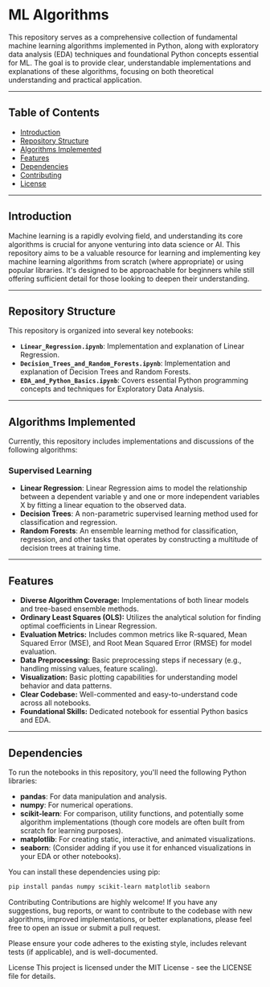 # ML Algorithms

This repository serves as a comprehensive collection of fundamental machine learning algorithms implemented in Python, along with exploratory data analysis (EDA) techniques and foundational Python concepts essential for ML. The goal is to provide clear, understandable implementations and explanations of these algorithms, focusing on both theoretical understanding and practical application.

---

## Table of Contents

- [Introduction](#introduction)
- [Repository Structure](#repository-structure)
- [Algorithms Implemented](#algorithms-implemented)
- [Features](#features)
- [Dependencies](#dependencies)
- [Contributing](#contributing)
- [License](#license)

---

## Introduction

Machine learning is a rapidly evolving field, and understanding its core algorithms is crucial for anyone venturing into data science or AI. This repository aims to be a valuable resource for learning and implementing key machine learning algorithms from scratch (where appropriate) or using popular libraries. It's designed to be approachable for beginners while still offering sufficient detail for those looking to deepen their understanding.

---

## Repository Structure

This repository is organized into several key notebooks:

* **`Linear_Regression.ipynb`**: Implementation and explanation of Linear Regression.
* **`Decision_Trees_and_Random_Forests.ipynb`**: Implementation and explanation of Decision Trees and Random Forests.
* **`EDA_and_Python_Basics.ipynb`**: Covers essential Python programming concepts and techniques for Exploratory Data Analysis.

---

## Algorithms Implemented

Currently, this repository includes implementations and discussions of the following algorithms:

### Supervised Learning

* **Linear Regression**: Linear Regression aims to model the relationship between a dependent variable y and one or more independent variables X by fitting a linear equation to the observed data.
* **Decision Trees**: A non-parametric supervised learning method used for classification and regression.
* **Random Forests**: An ensemble learning method for classification, regression, and other tasks that operates by constructing a multitude of decision trees at training time.

---

## Features

* **Diverse Algorithm Coverage:** Implementations of both linear models and tree-based ensemble methods.
* **Ordinary Least Squares (OLS):** Utilizes the analytical solution for finding optimal coefficients in Linear Regression.
* **Evaluation Metrics:** Includes common metrics like R-squared, Mean Squared Error (MSE), and Root Mean Squared Error (RMSE) for model evaluation.
* **Data Preprocessing:** Basic preprocessing steps if necessary (e.g., handling missing values, feature scaling).
* **Visualization:** Basic plotting capabilities for understanding model behavior and data patterns.
* **Clear Codebase:** Well-commented and easy-to-understand code across all notebooks.
* **Foundational Skills:** Dedicated notebook for essential Python basics and EDA.

---

## Dependencies

To run the notebooks in this repository, you'll need the following Python libraries:

* **pandas**: For data manipulation and analysis.
* **numpy**: For numerical operations.
* **scikit-learn**: For comparison, utility functions, and potentially some algorithm implementations (though core models are often built from scratch for learning purposes).
* **matplotlib**: For creating static, interactive, and animated visualizations.
* **seaborn**: (Consider adding if you use it for enhanced visualizations in your EDA or other notebooks).

You can install these dependencies using pip:
```bash
pip install pandas numpy scikit-learn matplotlib seaborn
```
 
Contributing
Contributions are highly welcome! If you have any suggestions, bug reports, or want to contribute to the codebase with new algorithms, improved implementations, or better explanations, please feel free to open an issue or submit a pull request.

Please ensure your code adheres to the existing style, includes relevant tests (if applicable), and is well-documented.

License
This project is licensed under the MIT License - see the LICENSE file for details.

